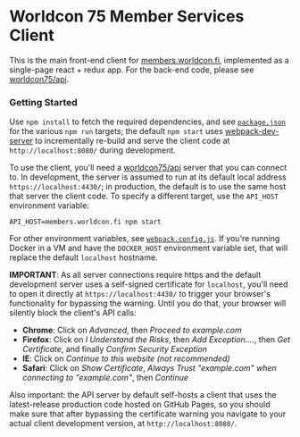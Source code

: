 # Worldcon 75 Member Services Client

This is the main front-end client for [members.worldcon.fi](https://members.worldcon.fi/),
implemented as a single-page react + redux app. For the back-end code, please see
[worldcon75/api](https://github.com/worldcon75/api).

### Getting Started

Use `npm install` to fetch the required dependencies, and see [`package.json`](./package.json) for
the various `npm run` targets; the default `npm start` uses
[webpack-dev-server](https://webpack.github.io/docs/webpack-dev-server.html) to incrementally
re-build and serve the client code at `http://localhost:8080/` during development.

To use the client, you'll need a [worldcon75/api](https://github.com/worldcon75/api) server that
you can connect to. In development, the server is assumed to run at its default local address
`https://localhost:4430/`; in production, the default is to use the same host that server the
client code. To specify a different target, use the `API_HOST` environment variable:

```
API_HOST=members.worldcon.fi npm start
```

For other environment variables, see [`webpack.config.js`](./webpack.config.js). If you're running
Docker in a VM and have the `DOCKER_HOST` environment variable set, that will replace the default
`localhost` hostname.

**IMPORTANT**: As all server connections require https and the default development server uses a
self-signed certificate for `localhost`, you'll need to open it directly at `https://localhost:4430/`
to trigger your browser's functionality for bypassing the warning. Until you do that, your browser
will silently block the client's API calls:

  - **Chrome**: Click on _Advanced_, then _Proceed to example.com_
  - **Firefox**: Click on _I Understand the Risks_, then _Add Exception...._, then _Get
    Certificate_, and finally _Confirm Security Exception_
  - **IE**: Click on _Continue to this website (not recommended)_
  - **Safari**: Click on _Show Certificate_, _Always Trust "example.com" when connecting to
    "example.com"_, then _Continue_

Also important: the API server by default self-hosts a client that uses the latest-release
production code hosted on GitHub Pages, so you should make sure that after bypassing the certificate
warning you navigate to your actual client development version, at `http://localhost:8080/`.
